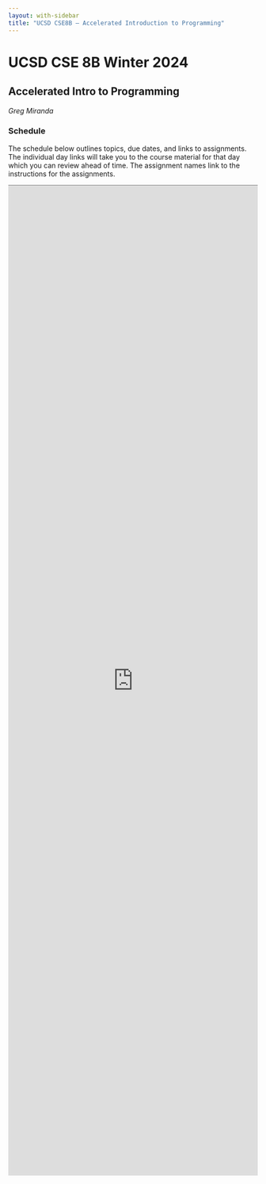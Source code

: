 ```yaml
---
layout: with-sidebar
title: "UCSD CSE8B – Accelerated Introduction to Programming"
---
```


# UCSD CSE 8B Winter 2024
## Accelerated Intro to Programming

_Greg Miranda_

<a id="b:disc"></a>
<h3>Schedule</h3>

The schedule below outlines topics, due dates, and links to assignments. The
individual day links will take you to the course material for that day which you
can review ahead of time. The assignment names link to the instructions for the
assignments.

<iframe style="border: none; border-top: 1px solid grey; border-spacing: 2px" src="https://docs.google.com/spreadsheets/d/e/2PACX-1vSJKYkrVb7YBjAV1xnTShjTcw2QKom3GCiZymF9k4c4UNUh6-U8Eu_Lb9RvPcMvA9n5JuLtOVSn5n1u/pubhtml?gid=594704517&amp;single=true&amp;widget=true&amp;headers=false"
width="100%" height="1995px"></iframe>
